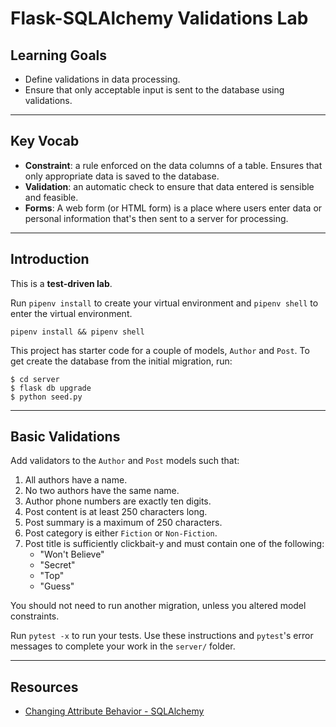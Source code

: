 # Flask-SQLAlchemy Validations Lab

## Learning Goals

- Define validations in data processing.
- Ensure that only acceptable input is sent to the database using validations.

---

## Key Vocab

- **Constraint**: a rule enforced on the data columns of a table. Ensures that
  only appropriate data is saved to the database.
- **Validation**: an automatic check to ensure that data entered is sensible and
  feasible.
- **Forms**: A web form (or HTML form) is a place where users enter data or
  personal information that's then sent to a server for processing.

---

## Introduction

This is a **test-driven lab**.

Run `pipenv install` to create your virtual environment and `pipenv shell` to
enter the virtual environment.

```console
pipenv install && pipenv shell
```

This project has starter code for a couple of models, `Author` and `Post`. To
get create the database from the initial migration, run:

```console
$ cd server
$ flask db upgrade
$ python seed.py
```

---

## Basic Validations

Add validators to the `Author` and `Post` models such that:

1. All authors have a name.
2. No two authors have the same name.
3. Author phone numbers are exactly ten digits.
4. Post content is at least 250 characters long.
5. Post summary is a maximum of 250 characters.
6. Post category is either `Fiction` or `Non-Fiction`.
7. Post title is sufficiently clickbait-y and must contain one of the following:
   - "Won't Believe"
   - "Secret"
   - "Top"
   - "Guess"

You should not need to run another migration, unless you altered model
constraints.

Run `pytest -x` to run your tests. Use these instructions and `pytest`'s error
messages to complete your work in the `server/` folder.

---

## Resources

- [Changing Attribute Behavior - SQLAlchemy][SQLAlchemy Validations]

[SQLAlchemy validations]:
  https://docs.sqlalchemy.org/en/14/orm/mapped_attributes.html#simple-validators
